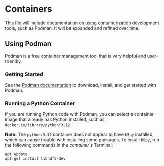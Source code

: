 # Containers 

This file will include documentation on using containerization development tools, such as Podman. 
It will be expanded and refined over time.

## Using Podman
Podman is a free container management tool that is very helpful and user-friendly.

### Getting Started
See the [Podman documentation](https://podman.io/docs) to download, install, and get started with Podman.

### Running a Python Container
If you are running Python code with Podman, you can select a container image that already has Python installed, such as `docker.io/library/python:3.12`.

**Note:** The `python:3.12` container does not appear to have `h5py` installed, which can cause trouble with installing some packages.
To install `h5py`, run the following commands in the *container's* Terminal:
```
apt update
apt-get install libhdf5-dev
```

